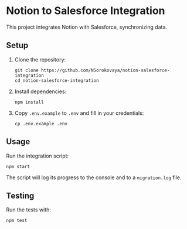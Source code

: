 # Notion to Salesforce Integration

This project integrates Notion with Salesforce, synchronizing data.

## Setup

1. Clone the repository:

   ```
   git clone https://github.com/NSorokovaya/notion-salesforce-integration
   cd notion-salesforce-integration
   ```

2. Install dependencies:

   ```
   npm install
   ```

3. Copy `.env.example` to `.env` and fill in your credentials:

   ```
   cp .env.example .env
   ```

## Usage

Run the integration script:

```
npm start
```

The script will log its progress to the console and to a `migration.log` file.

## Testing

Run the tests with:

```
npm test
```
